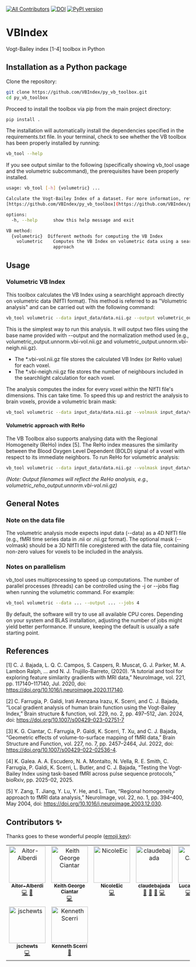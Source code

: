 [![All Contributors](https://img.shields.io/badge/all_contributors-8-orange.svg?style=flat-square)](#contributors-)
[![DOI](https://zenodo.org/badge/224148416.svg)](https://zenodo.org/badge/latestdoi/224148416) [![PyPI version](https://badge.fury.io/py/vb-toolbox.svg)](https://badge.fury.io/py/vb-toolbox)


# VBIndex
Vogt-Bailey index [1-4] toolbox in Python

## Installation as a Python package

Clone the repository:
```bash
git clone https://github.com/VBIndex/py_vb_toolbox.git
cd py_vb_toolbox
```

Proceed to install the toolbox via pip from the main project directory:

```bash
pip install .
```

The installation will automatically install the dependencies specified in the requirements.txt file. In your terminal, check to see whether the VB toolbox has been properly installed by running:

```bash
vb_tool --help
```

If you see output similar to the following (specifically showing vb_tool usage and the volumetric subcommand), the prerequisites have been properly installed.

```bash
usage: vb_tool [-h] {volumetric} ...

Calculate the Vogt-Bailey Index of a dataset. For more information, refer to
[https://github.com/VBIndex/py_vb_toolbox](https://github.com/VBIndex/py_vb_toolbox).

options:
  -h, --help      show this help message and exit

VB method:
  {volumetric}  Different methods for computing the VB Index
    volumetric    Computes the VB Index on volumetric data using a searchlight
                  approach

```

## Usage

### Volumetric VB Index

This toolbox calculates the VB Index using a searchlight approach directly on volumetric data (NIfTI format). This method is referred to as "Volumetric analysis" and can be carried out with the following command:

```bash
vb_tool volumetric --data input_data/data.nii.gz --output volumetric_output
```

This is the simplest way to run this analysis. It will output two files using the base name provided with --output and the normalization method used (e.g., volumetric_output.unnorm.vbi-vol.nii.gz and volumetric_output.unnorm.vbi-neigh.nii.gz).

  * The *.vbi-vol.nii.gz file stores the calculated VB Index (or ReHo value) for each voxel.
  * The *.vbi-neigh.nii.gz file stores the number of neighbours included in the searchlight calculation for each voxel.

The analysis computes the index for every voxel within the NIfTI file's dimensions. This can take time. To speed this up and restrict the analysis to brain voxels, provide a volumetric brain mask:

```bash
vb_tool volumetric --data input_data/data.nii.gz --volmask input_data/volumetric_mask.nii.gz --output volumetric_output
```

#### Volumetric approach with ReHo

The VB Toolbox also supports analysing data with the Regional Homogeneity (ReHo) index [5]. The ReHo index measures the similarity between the Blood Oxygen Level Dependent (BOLD) signal of a voxel with respect to its immediate neighbors. To run ReHo for volumetric analysis:

```bash
vb_tool volumetric --data input_data/data.nii.gz --volmask input_data/volumetric_mask.nii.gz --reho --output volumetric_reho_output
```

*(Note: Output filenames will reflect the ReHo analysis, e.g., volumetric_reho_output.unnorm.vbi-vol.nii.gz)*

## General Notes

### Note on the data file

The volumetric analysis mode expects input data (--data) as a 4D NIfTI file (e.g., fMRI time series data in .nii or .nii.gz format). The optional mask (--volmask) should be a 3D NIfTI file coregistered with the data file, containing non-zero values for voxels to be included in the analysis.

### Notes on parallelism

vb_tool uses multiprocessing to speed up computations. The number of parallel processes (threads) can be controlled using the -j or --jobs flag when running the volumetric command. For example:

```bash
vb_tool volumetric --data ... --output ... --jobs 4
```

By default, the software will try to use all available CPU cores. Depending on your system and BLAS installation, adjusting the number of jobs might yield better performance. If unsure, keeping the default is usually a safe starting point.

## References

[1] C. J. Bajada, L. Q. C. Campos, S. Caspers, R. Muscat, G. J. Parker, M. A. Lambon Ralph, ... and N. J. Trujillo-Barreto, (2020). “A tutorial and tool for exploring feature similarity gradients with MRI data,” NeuroImage, vol. 221, pp. 117140–117140, Jul. 2020, doi: https://doi.org/10.1016/j.neuroimage.2020.117140.

[2] C. Farrugia, P. Galdi, Irati Arenzana Irazu, K. Scerri, and C. J. Bajada, “Local gradient analysis of human brain function using the Vogt-Bailey Index,” Brain structure & function, vol. 229, no. 2, pp. 497–512, Jan. 2024, doi: https://doi.org/10.1007/s00429-023-02751-7

[3] K. G. Ciantar, C. Farrugia, P. Galdi, K. Scerri, T. Xu, and C. J. Bajada, “Geometric effects of volume-to-surface mapping of fMRI data,” Brain Structure and Function, vol. 227, no. 7, pp. 2457–2464, Jul. 2022, doi: https://doi.org/10.1007/s00429-022-02536-4.

[4] K. Galea. A. A. Escudero, N. A. Montalto, N. Vella, R. E. Smith, C. Farrugia, P. Galdi, K. Scerri, L. Butler, and C. J. Bajada, “Testing the Vogt-Bailey Index using task-based fMRI across pulse sequence protocols,” bioRxiv, pp. 2025-02, 2025.

[5] Y. Zang, T. Jiang, Y. Lu, Y. He, and L. Tian, “Regional homogeneity approach to fMRI data analysis,” NeuroImage, vol. 22, no. 1, pp. 394–400, May 2004, doi: https://doi.org/10.1016/j.neuroimage.2003.12.030.

## Contributors ✨
Thanks goes to these wonderful people ([emoji key](https://allcontributors.org/docs/en/emoji-key)):
<!-- ALL-CONTRIBUTORS-LIST:START - Do not remove or modify this section -->
<!-- prettier-ignore-start -->
<!-- markdownlint-disable -->
<table>
  <tbody>
    <tr>
      <td align="center" valign="top" width="14.28%"><a href="https://github.com/Aitor-Alberdi"><img src="https://avatars.githubusercontent.com/u/152187460?v=4?s=100" width="100px;" alt="Aitor-Alberdi"/><br /><sub><b>Aitor-Alberdi</b></sub></a><br /><a href="https://github.com/VBIndex/py_vb_toolbox/commits?author=Aitor-Alberdi" title="Code">💻</a> <a href="#maintenance-Aitor-Alberdi" title="Maintenance">🚧</a></td>
      <td align="center" valign="top" width="14.28%"><a href="https://github.com/KeithGeorgeCiantar"><img src="https://avatars1.githubusercontent.com/u/52758149?v=4?s=100" width="100px;" alt="Keith George Ciantar"/><br /><sub><b>Keith George Ciantar</b></sub></a><br /><a href="https://github.com/VBIndex/py_vb_toolbox/commits?author=KeithGeorgeCiantar" title="Code">💻</a></td>
      <td align="center" valign="top" width="14.28%"><a href="https://github.com/NicoleEic"><img src="https://avatars3.githubusercontent.com/u/25506847?v=4?s=100" width="100px;" alt="NicoleEic"/><br /><sub><b>NicoleEic</b></sub></a><br /><a href="https://github.com/VBIndex/py_vb_toolbox/commits?author=NicoleEic" title="Code">💻</a></td>
      <td align="center" valign="top" width="14.28%"><a href="http://claude.bajada.info"><img src="https://avatars3.githubusercontent.com/u/16142659?v=4?s=100" width="100px;" alt="claudebajada"/><br /><sub><b>claudebajada</b></sub></a><br /><a href="https://github.com/VBIndex/py_vb_toolbox/issues?q=author%3Aclaudebajada" title="Bug reports">🐛</a> <a href="#ideas-claudebajada" title="Ideas, Planning, & Feedback">🤔</a> <a href="#projectManagement-claudebajada" title="Project Management">📆</a> <a href="https://github.com/VBIndex/py_vb_toolbox/commits?author=claudebajada" title="Code">💻</a></td>
      <td align="center" valign="top" width="14.28%"><a href="https://github.com/LucasCampos"><img src="https://avatars1.githubusercontent.com/u/2735358?v=4?s=100" width="100px;" alt="Lucas Campos"/><br /><sub><b>Lucas Campos</b></sub></a><br /><a href="https://github.com/VBIndex/py_vb_toolbox/commits?author=LucasCampos" title="Code">💻</a> <a href="https://github.com/VBIndex/py_vb_toolbox/issues?q=author%3ALucasCampos" title="Bug reports">🐛</a> <a href="#ideas-LucasCampos" title="Ideas, Planning, & Feedback">🤔</a> <a href="#maintenance-LucasCampos" title="Maintenance">🚧</a></td>
      <td align="center" valign="top" width="14.28%"><a href="https://github.com/paola-g"><img src="https://avatars.githubusercontent.com/u/7580862?v=4?s=100" width="100px;" alt="paola-g"/><br /><sub><b>paola-g</b></sub></a><br /><a href="https://github.com/VBIndex/py_vb_toolbox/commits?author=paola-g" title="Code">💻</a></td>
      <td align="center" valign="top" width="14.28%"><a href="https://github.com/ChristineFarrugia"><img src="https://avatars.githubusercontent.com/u/83232978?v=4?s=100" width="100px;" alt="ChristineFarrugia"/><br /><sub><b>ChristineFarrugia</b></sub></a><br /><a href="https://github.com/VBIndex/py_vb_toolbox/commits?author=ChristineFarrugia" title="Code">💻</a></td>
    </tr>
    <tr>
      <td align="center" valign="top" width="14.28%"><a href="https://github.com/jschewts"><img src="https://avatars.githubusercontent.com/u/68106439?v=4?s=100" width="100px;" alt="jschewts"/><br /><sub><b>jschewts</b></sub></a><br /><a href="https://github.com/VBIndex/py_vb_toolbox/commits?author=jschewts" title="Code">💻</a></td>
      <td align="center" valign="top" width="14.28%"><a href="http://www.kscerri.com/Personal/index.html"><img src="https://avatars.githubusercontent.com/u/153515?v=4?s=100" width="100px;" alt="Kenneth Scerri"/><br /><sub><b>Kenneth Scerri</b></sub></a><br /><a href="#projectManagement-kscerri" title="Project Management">📆</a></td>
    </tr>
  </tbody>
</table>

<!-- markdownlint-restore -->
<!-- prettier-ignore-end -->

<!-- ALL-CONTRIBUTORS-LIST:END -->

